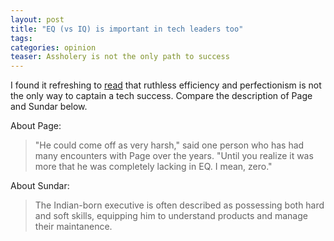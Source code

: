```yaml
---
layout: post
title: "EQ (vs IQ) is important in tech leaders too"
tags:
categories: opinion
teaser: Assholery is not the only path to success
---
```

I found it refreshing to [read][0] that ruthless efficiency and perfectionism  is not the only way to captain a tech success. Compare the description of Page and Sundar below.

About Page:

> "He could come off as very harsh," said one person who has had many encounters with Page over the years. "Until you realize it was more that he was completely lacking in EQ. I mean, zero."


About Sundar:

> The Indian-born executive is often described as possessing both hard and soft skills, equipping him to understand products and manage their maintanence.


[0]: http://recode.net/2015/10/23/the-new-google-all-the-assholes-have-left/

